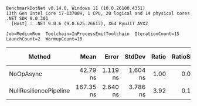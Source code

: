 ```

BenchmarkDotNet v0.14.0, Windows 11 (10.0.26100.4351)
13th Gen Intel Core i7-13700H, 1 CPU, 20 logical and 14 physical cores
.NET SDK 9.0.301
  [Host] : .NET 9.0.6 (9.0.625.26613), X64 RyuJIT AVX2

Job=MediumRun  Toolchain=InProcessEmitToolchain  IterationCount=15  
LaunchCount=2  WarmupCount=10  

```
| Method                 | Mean      | Error    | StdDev   | Ratio | RatioSD | Gen0   | Allocated | Alloc Ratio |
|----------------------- |----------:|---------:|---------:|------:|--------:|-------:|----------:|------------:|
| NoOpAsync              |  42.79 ns | 1.119 ns | 1.604 ns |  1.00 |    0.05 | 0.0242 |     304 B |        1.00 |
| NullResiliencePipeline | 167.35 ns | 2.640 ns | 3.786 ns |  3.92 |    0.17 | 0.0298 |     376 B |        1.24 |
